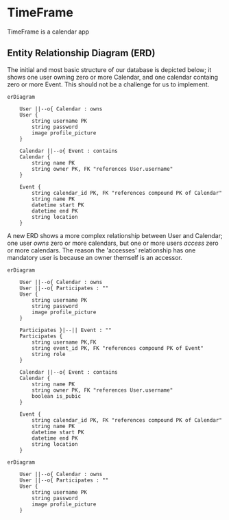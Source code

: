 # TimeFrame

TimeFrame is a calendar app


## Entity Relationship Diagram (ERD)

The initial and most basic structure of our database is depicted below; it shows one user owning zero or more Calendar, and one calendar containg zero or more Event. This should not be a challenge for us to implement.

```mermaid
erDiagram

    User ||--o{ Calendar : owns
    User {
        string username PK
        string password
        image profile_picture
    }

    Calendar ||--o{ Event : contains
    Calendar {
        string name PK
        string owner PK, FK "references User.username"
    }

    Event {
        string calendar_id PK, FK "references compound PK of Calendar"
        string name PK
        datetime start PK
        datetime end PK
        string location
    }
```

A new ERD shows a more complex relationship between User and Calendar; one user *owns* zero or more calendars, but one or more users *access* zero or more calendars. The reason the 'accesses' relationship has one mandatory user is because an owner themself is an accessor.

```mermaid
erDiagram

    User ||--o{ Calendar : owns
    User ||--o{ Participates : ""
    User {
        string username PK
        string password
        image profile_picture
    }

    Participates }|--|| Event : ""
    Participates {
        string username PK,FK
        string event_id PK, FK "references compound PK of Event"
        string role
    }

    Calendar ||--o{ Event : contains
    Calendar {
        string name PK
        string owner PK, FK "references User.username"
        boolean is_pubic
    }

    Event {
        string calendar_id PK, FK "references compound PK of Calendar"
        string name PK
        datetime start PK
        datetime end PK
        string location
    }
```

```mermaid
erDiagram

    User ||--o{ Calendar : owns
    User ||--o{ Participates : ""
    User {
        string username PK
        string password
        image profile_picture
    }
```
